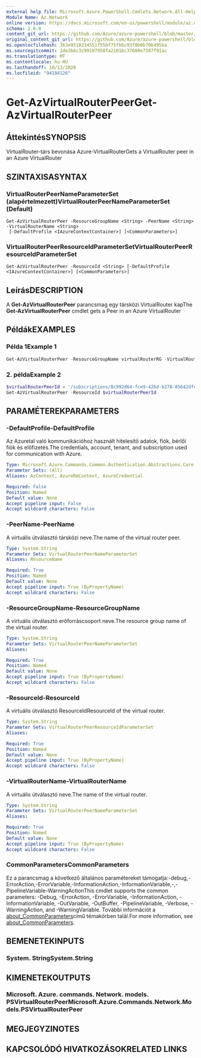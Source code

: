```yaml
---
external help file: Microsoft.Azure.PowerShell.Cmdlets.Network.dll-Help.xml
Module Name: Az.Network
online version: https://docs.microsoft.com/en-us/powershell/module/az.network/get-azvirtualrouterpeer
schema: 2.0.0
content_git_url: https://github.com/Azure/azure-powershell/blob/master/src/Network/Network/help/Get-AzVirtualRouterPeer.md
original_content_git_url: https://github.com/Azure/azure-powershell/blob/master/src/Network/Network/help/Get-AzVirtualRouterPeer.md
ms.openlocfilehash: 363e9518234551f55bf75fb6c93f8b0b70b495ba
ms.sourcegitcommit: 1de2b6c3c99197958fa2101bc37680e7507f91ac
ms.translationtype: MT
ms.contentlocale: hu-HU
ms.lasthandoff: 10/13/2020
ms.locfileid: "94184126"
---
```

# <span data-ttu-id="f0da4-101">Get-AzVirtualRouterPeer</span><span class="sxs-lookup"><span data-stu-id="f0da4-101">Get-AzVirtualRouterPeer</span></span>

## <span data-ttu-id="f0da4-102">Áttekintés</span><span class="sxs-lookup"><span data-stu-id="f0da4-102">SYNOPSIS</span></span>
<span data-ttu-id="f0da4-103">VirtualRouter-társ bevonása Azure-VirtualRouter</span><span class="sxs-lookup"><span data-stu-id="f0da4-103">Gets a VirtualRouter peer in an Azure VirtualRouter</span></span>

## <span data-ttu-id="f0da4-104">SZINTAXISA</span><span class="sxs-lookup"><span data-stu-id="f0da4-104">SYNTAX</span></span>

### <span data-ttu-id="f0da4-105">VirtualRouterPeerNameParameterSet (alapértelmezett)</span><span class="sxs-lookup"><span data-stu-id="f0da4-105">VirtualRouterPeerNameParameterSet (Default)</span></span>
```
Get-AzVirtualRouterPeer -ResourceGroupName <String> -PeerName <String> -VirtualRouterName <String>
 [-DefaultProfile <IAzureContextContainer>] [<CommonParameters>]
```

### <span data-ttu-id="f0da4-106">VirtualRouterPeerResourceIdParameterSet</span><span class="sxs-lookup"><span data-stu-id="f0da4-106">VirtualRouterPeerResourceIdParameterSet</span></span>
```
Get-AzVirtualRouterPeer -ResourceId <String> [-DefaultProfile <IAzureContextContainer>] [<CommonParameters>]
```

## <span data-ttu-id="f0da4-107">Leírás</span><span class="sxs-lookup"><span data-stu-id="f0da4-107">DESCRIPTION</span></span>
<span data-ttu-id="f0da4-108">A **Get-AzVirtualRouterPeer** parancsmag egy társközi VirtualRouter kap</span><span class="sxs-lookup"><span data-stu-id="f0da4-108">The **Get-AzVirtualRouterPeer** cmdlet gets a Peer in an Azure VirtualRouter</span></span>

## <span data-ttu-id="f0da4-109">Példák</span><span class="sxs-lookup"><span data-stu-id="f0da4-109">EXAMPLES</span></span>

### <span data-ttu-id="f0da4-110">Példa 1</span><span class="sxs-lookup"><span data-stu-id="f0da4-110">Example 1</span></span>
```powershell
Get-AzVirtualRouterPeer -ResourceGroupName virtualRouterRG -VirtualRouterName virtualRouter -PeerName csr
```

### <span data-ttu-id="f0da4-111">2. példa</span><span class="sxs-lookup"><span data-stu-id="f0da4-111">Example 2</span></span>
```powershell
$virtualRouterPeerId = '/subscriptions/8c992d64-fce9-426d-b278-85642dfeab03/resourceGroups/virtualRouterRG/providers/Microsoft.Network/virtualRouters/virtualRouter/peerings/csr'
Get-AzVirtualRouterPeer -ResourceId $virtualRouterPeerId
```

## <span data-ttu-id="f0da4-112">PARAMÉTEREK</span><span class="sxs-lookup"><span data-stu-id="f0da4-112">PARAMETERS</span></span>

### <span data-ttu-id="f0da4-113">-DefaultProfile</span><span class="sxs-lookup"><span data-stu-id="f0da4-113">-DefaultProfile</span></span>
<span data-ttu-id="f0da4-114">Az Azuretal való kommunikációhoz használt hitelesítő adatok, fiók, bérlői fiók és előfizetés.</span><span class="sxs-lookup"><span data-stu-id="f0da4-114">The credentials, account, tenant, and subscription used for communication with Azure.</span></span>

```yaml
Type: Microsoft.Azure.Commands.Common.Authentication.Abstractions.Core.IAzureContextContainer
Parameter Sets: (All)
Aliases: AzContext, AzureRmContext, AzureCredential

Required: False
Position: Named
Default value: None
Accept pipeline input: False
Accept wildcard characters: False
```

### <span data-ttu-id="f0da4-115">-PeerName</span><span class="sxs-lookup"><span data-stu-id="f0da4-115">-PeerName</span></span>
<span data-ttu-id="f0da4-116">A virtuális útválasztó társközi neve.</span><span class="sxs-lookup"><span data-stu-id="f0da4-116">The name of the virtual router peer.</span></span>

```yaml
Type: System.String
Parameter Sets: VirtualRouterPeerNameParameterSet
Aliases: ResourceName

Required: True
Position: Named
Default value: None
Accept pipeline input: True (ByPropertyName)
Accept wildcard characters: False
```

### <span data-ttu-id="f0da4-117">-ResourceGroupName</span><span class="sxs-lookup"><span data-stu-id="f0da4-117">-ResourceGroupName</span></span>
<span data-ttu-id="f0da4-118">A virtuális útválasztó erőforráscsoport neve.</span><span class="sxs-lookup"><span data-stu-id="f0da4-118">The resource group name of the virtual router.</span></span>

```yaml
Type: System.String
Parameter Sets: VirtualRouterPeerNameParameterSet
Aliases:

Required: True
Position: Named
Default value: None
Accept pipeline input: True (ByPropertyName)
Accept wildcard characters: False
```

### <span data-ttu-id="f0da4-119">-ResourceId</span><span class="sxs-lookup"><span data-stu-id="f0da4-119">-ResourceId</span></span>
<span data-ttu-id="f0da4-120">A virtuális útválasztó ResourceId</span><span class="sxs-lookup"><span data-stu-id="f0da4-120">ResourceId of the virtual router.</span></span>

```yaml
Type: System.String
Parameter Sets: VirtualRouterPeerResourceIdParameterSet
Aliases:

Required: True
Position: Named
Default value: None
Accept pipeline input: True (ByPropertyName)
Accept wildcard characters: False
```

### <span data-ttu-id="f0da4-121">-VirtualRouterName</span><span class="sxs-lookup"><span data-stu-id="f0da4-121">-VirtualRouterName</span></span>
<span data-ttu-id="f0da4-122">A virtuális útválasztó neve.</span><span class="sxs-lookup"><span data-stu-id="f0da4-122">The name of the virtual router.</span></span>

```yaml
Type: System.String
Parameter Sets: VirtualRouterPeerNameParameterSet
Aliases:

Required: True
Position: Named
Default value: None
Accept pipeline input: True (ByPropertyName)
Accept wildcard characters: False
```

### <span data-ttu-id="f0da4-123">CommonParameters</span><span class="sxs-lookup"><span data-stu-id="f0da4-123">CommonParameters</span></span>
<span data-ttu-id="f0da4-124">Ez a parancsmag a következő általános paramétereket támogatja:-debug,-ErrorAction,-ErrorVariable,-InformationAction,-InformationVariable,-,-PipelineVariable-WarningAction</span><span class="sxs-lookup"><span data-stu-id="f0da4-124">This cmdlet supports the common parameters: -Debug, -ErrorAction, -ErrorVariable, -InformationAction, -InformationVariable, -OutVariable, -OutBuffer, -PipelineVariable, -Verbose, -WarningAction, and -WarningVariable.</span></span> <span data-ttu-id="f0da4-125">További információt a [about_CommonParameters](http://go.microsoft.com/fwlink/?LinkID=113216)című témakörben talál.</span><span class="sxs-lookup"><span data-stu-id="f0da4-125">For more information, see [about_CommonParameters](http://go.microsoft.com/fwlink/?LinkID=113216).</span></span>

## <span data-ttu-id="f0da4-126">BEMENETEK</span><span class="sxs-lookup"><span data-stu-id="f0da4-126">INPUTS</span></span>

### <span data-ttu-id="f0da4-127">System. String</span><span class="sxs-lookup"><span data-stu-id="f0da4-127">System.String</span></span>

## <span data-ttu-id="f0da4-128">KIMENETEK</span><span class="sxs-lookup"><span data-stu-id="f0da4-128">OUTPUTS</span></span>

### <span data-ttu-id="f0da4-129">Microsoft. Azure. commands. Network. models. PSVirtualRouterPeer</span><span class="sxs-lookup"><span data-stu-id="f0da4-129">Microsoft.Azure.Commands.Network.Models.PSVirtualRouterPeer</span></span>

## <span data-ttu-id="f0da4-130">MEGJEGYZI</span><span class="sxs-lookup"><span data-stu-id="f0da4-130">NOTES</span></span>

## <span data-ttu-id="f0da4-131">KAPCSOLÓDÓ HIVATKOZÁSOK</span><span class="sxs-lookup"><span data-stu-id="f0da4-131">RELATED LINKS</span></span>
